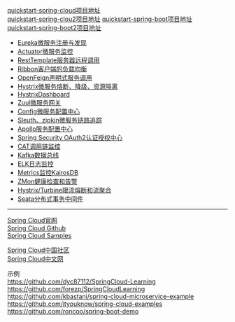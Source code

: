 [quickstart-spring-cloud项目地址](https://github.com/youngzil/quickstart-spring-cloud)  
[quickstart-spring-clou2项目地址](https://github.com/youngzil/quickstart-spring-cloud2)
[quickstart-spring-boot项目地址](https://github.com/youngzil/quickstart-spring-boot)  
[quickstart-spring-boot2项目地址](https://github.com/youngzil/quickstart-spring-boot2)  


- [Eureka微服务注册与发现]()
- [Actuator微服务监控]()
- [RestTemplate服务器远程调用]()
- [Ribbon客户端的负载均衡]()
- [OpenFeign声明式服务调用]()
- [Hystrix微服务熔断、降级、资源隔离]()
- [HystrixDashboard]()
- [Zuul微服务网关]()
- [Config微服务配置中心]()
- [Sleuth、zipkin微服务链路追踪]()
- [Apollo服务配置中心]()
- [Spring Security OAuth2认证授权中心]()
- [CAT调用链监控]()
- [Kafka数据总线]()
- [ELK日志监控]()
- [Metrics监控KairosDB]()
- [ZMon健康检查和告警]()
- [Hystrix/Turbine限流熔断和流聚合]()
- [Seata分布式事务中间件]()


---------------------------------------------------------------------------------------------------------------------

[Spring Cloud官网](https://spring.io/projects/spring-cloud)  
[Spring Cloud Github](https://github.com/spring-cloud)  
[Spring Cloud Samples](https://github.com/spring-cloud-samples)  


[Spring Cloud中国社区](http://springcloud.cn/)  
[Spring Cloud中文网](https://www.springcloud.cc/)  




示例  
https://github.com/dyc87112/SpringCloud-Learning
https://github.com/forezp/SpringCloudLearning
https://github.com/kbastani/spring-cloud-microservice-example
https://github.com/ityouknow/spring-cloud-examples
https://github.com/roncoo/spring-boot-demo


